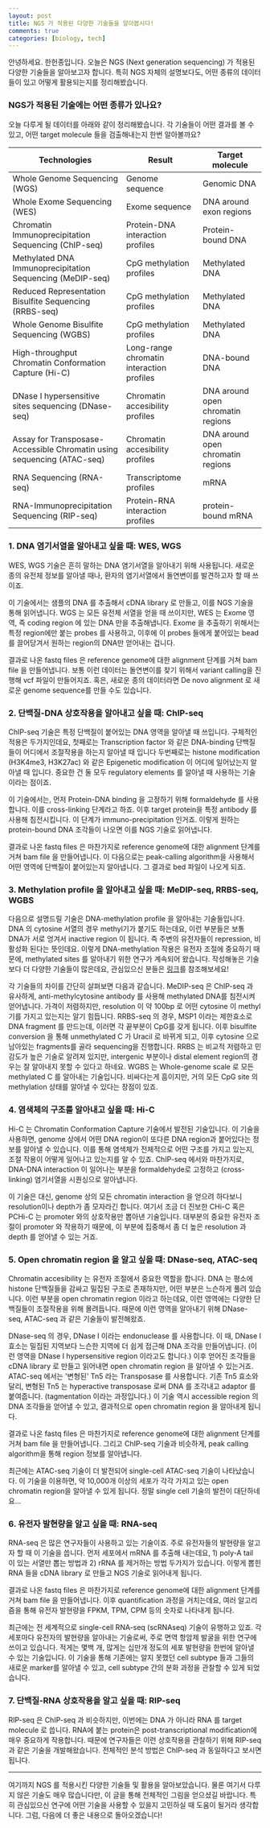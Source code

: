 ```yaml
---
layout: post
title: NGS 가 적용된 다양한 기술들을 알아봅시다!
comments: true
categories: [biology, tech]
---
```


안녕하세요. 한헌종입니다.
오늘은 NGS (Next generation sequencing) 가 적용된 다양한 기술들을 알아보고자 합니다.
특히 NGS 자체의 설명보다도, 어떤 종류의 데이터들이 있고 어떻게 활용되는지를 정리해봤습니다.

### NGS가 적용된 기술에는 어떤 종류가 있나요?
오늘 다루게 될 데이터를 아래와 같이 정리해봤습니다.
각 기술들이 어떤 결과를 볼 수 있고, 어떤 target molecule 들을 검출해내는지 한번 알아볼까요?

|Technologies|Result|Target molecule|
|--|--|--|
|Whole Genome Sequencing (WGS)|Genome sequence|Genomic DNA|
|Whole Exome Sequencing (WES)|Exome sequence|DNA around exon regions|
|Chromatin Immunoprecipitation Sequencing (ChIP-seq)|Protein-DNA interaction profiles|Protein-bound DNA|
|Methylated DNA Immunoprecipitation Sequencing (MeDIP-seq)|CpG methylation profiles|Methylated DNA|
|Reduced Representation Bisulfite Sequencing (RRBS-seq)|CpG methylation profiles|Methylated DNA|
|Whole Genome Bisulfite Sequencing (WGBS)|CpG methylation profiles|Methylated DNA|
|High-throughput Chromatin Conformation Capture (Hi-C)|Long-range chromatin interaction profiles|DNA-bound DNA|
|DNase I hypersensitive sites sequencing (DNase-seq)|Chromatin accesibility profiles|DNA around open chromatin regions|
|Assay for Transposase-Accessible Chromatin using sequencing (ATAC-seq)|Chromatin accesibility profiles|DNA around open chromatin regions|
|RNA Sequencing (RNA-seq)|Transcriptome profiles|mRNA|
|RNA-Immunoprecipitation Sequencing (RIP-seq)|Protein-RNA interaction profiles|protein-bound mRNA|

### 1. DNA 염기서열을 알아내고 싶을 때: WES, WGS
WES, WGS 기술은 흔히 말하는 DNA 염기서열을 알아내기 위해 사용됩니다.
새로운 종의 유전체 정보를 알아낼 때나, 환자의 염기서열에서 돌연변이를 발견하고자 할 때 쓰이죠.

이 기술에서는 샘플의 DNA 를 추출해서 cDNA library 로 만들고, 이를 NGS 기술을 통해 읽어냅니다.
WGS 는 모든 유전체 서열을 얻을 때 쓰이지만, WES 는 Exome 영역, 즉 coding region 에 있는 DNA 만을 추출해냅니다.
Exome 을 추출하기 위해서는 특정 region에만 붙는 probes 를 사용하고, 이후에 이 probes 들에게 붙어있는 bead 를 끌어당겨서 원하는 region의 DNA만 얻어내는 겁니다.

결과로 나온 fastq files 은 reference genome에 대한 alignment 단계를 거쳐 bam file 을 만들어냅니다.
보통 이런 데이터는 돌연변이를 찾기 위해서 variant calling을 진행해 vcf 파일이 만들어지죠.
혹은, 새로운 종의 데이터라면 De novo alignment 로 새로운 genome sequence를 만들 수도 있습니다.

### 2. 단백질-DNA 상호작용을 알아내고 싶을 때: ChIP-seq
ChIP-seq 기술은 특정 단백질이 붙어있는 DNA 영역을 알아낼 때 쓰입니다.
구체적인 적용은 두가지인데요, 첫째로는 Transcription factor 와 같은 DNA-binding 단백질들이 어디에서 조절작용을 하는지 알아낼 때 입니다
두번째로는 histone modification (H3K4me3, H3K27ac) 와 같은 Epigenetic modification 이 어디에 일어났는지 알아낼 때 입니다.
중요한 건 둘 모두 regulatory elements 를 알아낼 때 사용하는 기술이라는 점이죠.

이 기술에서는, 먼저 Protein-DNA binding 을 고정하기 위해 formaldehyde 를 사용합니다. 이를 cross-linking 단계라고 하죠.
이후 target protein을 특정 antibody 를 사용해 침전시킵니다. 이 단계가 immuno-precipitation 인거죠.
이렇게 원하는 protein-bound DNA 조각들이 나오면 이를 NGS 기술로 읽어냅니다.

결과로 나온 fastq files 은 마찬가지로 reference genome에 대한 alignment 단계를 거쳐 bam file 을 만들어냅니다.
이 다음으로는 peak-calling algorithm을 사용해서 어떤 영역에 단백질이 붙어있는지 알아냅니다.
그 결과로 bed 파일이 나오게 되죠.

### 3. Methylation profile 을 알아내고 싶을 때: MeDIP-seq, RRBS-seq, WGBS
다음으로 설명드릴 기술은 DNA-methylation profile 을 알아내는 기술들입니다.
DNA 의 cytosine 서열의 경우 methyl기가 붙기도 하는데요, 이런 부분들은 보통 DNA가 서로 엉겨서 inactive region 이 됩니다.
즉 주변의 유전자들이 repression, 비활성화 된다는 뜻인데요.
이렇게 DNA-methylation 작용은 유전자 조절에 중요하기 때문에, methylated sites 를 알아내기 위한 연구가 계속되어 왔습니다.
작성해놓은 기술보다 더 다양한 기술들이 많은데요, 관심있으신 분들은 [링크](https://dx.doi.org/10.1186%2Fs13072-016-0075-3)를 참조해보세요!

각 기술들의 차이를 간단히 살펴보면 다음과 같습니다.
MeDIP-seq 은 ChIP-seq 과 유사하게, anti-methylcytosine antibody 를 사용해 methylated DNA를 침전시켜 얻어냅니다.
가격이 저렴하지만, resolution 이 약 100bp 로 어떤 cytosine 이 methyl기를 가지고 있는지는 알기 힘듭니다.
RRBS-seq 의 경우, MSP1 이라는 제한효소로 DNA fragment 를 만드는데, 이러면 각 끝부분이 CpG를 갖게 됩니다.
이후 bisulfite conversion 을 통해 unmethylated C 가 Uracil 로 바뀌게 되고, 이후 cytosine 으로 남아있는 fragments를 골라 sequencing을 진행합니다.
RRBS 는 비교적 저렴하고 민감도가 높은 기술로 알려져 있지만, intergenic 부분이나 distal element region의 경우는 잘 알아내지 못할 수 있다고 하네요.
WGBS 는 Whole-genome scale 로 모든 methylated C 를 알아내는 기술입니다.
비싸다는게 흠이지만, 거의 모든 CpG site 의 methylation 상태를 알아낼 수 있다는 장점이 있죠.

### 4. 염색체의 구조를 알아내고 싶을 때: Hi-C
Hi-C 는 Chromatin Conformation Capture 기술에서 발전된 기술입니다.
이 기술을 사용하면, genome 상에서 어떤 DNA region이 또다른 DNA region과 붙어있다는 정보를 알아낼 수 있습니다.
이를 통해 염색체가 전체적으로 어떤 구조를 가지고 있는지, 조절 작용이 어떻게 일어나고 있는지를 알 수 있죠.
ChIP-seq 에서와 마찬가지로, DNA-DNA interaction 이 일어나는 부분을 formaldehyde로 고정하고 (cross-linking) 염기서열을 시퀀싱으로 알아냅니다.

이 기술은 대신, genome 상의 모든 chromatin interaction 을 얻으려 하다보니 resolution이나 depth가 좀 모자라긴 합니다.
여기서 조금 더 진보한 CHi-C 혹은 PCHi-C 는 promoter 와의 상호작용만 뽑아낸 기술입니다.
대부분의 중요한 유전자 조절이 promoter 와 작용하기 때문에, 이 부분에 집중해서 좀 더 높은 resolution 과 depth 를 얻어낼 수 있는 거죠.

### 5. Open chromatin region 을 알고 싶을 떄: DNase-seq, ATAC-seq
Chromatin accesibility 는 유전자 조절에서 중요한 역할을 합니다.
DNA 는 평소에 histone 단백질들을 감싸고 밀집된 구조로 존재하지만, 어떤 부분은 느슨하게 풀려 있습니다.
이런 부분을 open chromatin region 이라고 하는데요, 이런 영역에는 다양한 단백질들이 조절작용을 위해 몰려듭니다.
때문에 이런 영역을 알아내기 위해 DNase-seq, ATAC-seq 과 같은 기술들이 발전해왔죠.

DNase-seq 의 경우, DNase I 이라는 endonuclease 를 사용합니다.
이 때, DNase I 효소는 밀집된 지역보다 느슨한 지역에 더 쉽게 접근해 DNA 조각을 만들어냅니다. (이런 영역을 DNase I hypersensitive region 이라고도 합니다.)
이후 얻어진 조각들을 cDNA library 로 만들고 읽어내면 open chromatin region 을 알아낼 수 있는거죠.
ATAC-seq 에서는 '변형된' Tn5 라는 Transposase 를 사용합니다. 
기존 Tn5 효소와 달리, 변형된 Tn5 는 hyperactive transposase 로써 DNA 를 조각내고 adaptor 를 붙여줍니다. (tagmentation 이라는 과정입니다.)
이 기술 역시 accessible region 의 DNA 조각들을 얻어낼 수 있고, 결과적으로 open chromatin region 을 알아내게 됩니다.

결과로 나온 fastq files 은 마찬가지로 reference genome에 대한 alignment 단계를 거쳐 bam file 을 만들어냅니다.
그리고 ChIP-seq 기술과 비슷하게, peak calling algorithm을 통해 region 정보를 알아냅니다.

최근에는 ATAC-seq 기술이 더 발전되어 single-cell ATAC-seq 기술이 나타났습니다.
이 기술을 이용하면, 약 10,000개 이상의 세포가 각각 가지고 있는 open chromatin region을 알아낼 수 있게 됩니다.
정말 single cell 기술의 발전이 대단하네요...

### 6. 유전자 발현량을 알고 싶을 때: RNA-seq
RNA-seq 은 많은 연구자들이 사용하고 있는 기술이죠.
주로 유전자들의 발현량을 알고자 할 때 이 기술을 씁니다.
먼저 세포에서 mRNA 를 추출해 내는데요, 1) poly-A tail 이 있는 서열만 뽑는 방법과 2) rRNA 를 제거하는 방법 두가지가 있습니다.
이렇게 뽑힌 RNA 들을 cDNA library 로 만들고 NGS 기술로 읽어내게 됩니다.

결과로 나온 fastq files 은 마찬가지로 reference genome에 대한 alignment 단계를 거쳐 bam file 을 만들어냅니다.
이후 quantification 과정을 거치는데요, 여러 알고리즘을 통해 유전자 발현량을 FPKM, TPM, CPM 등의 숫자로 나타내게 됩니다.

최근에는 전 세계적으로 single-cell RNA-seq (scRNAseq) 기술이 유행하고 있죠.
각 세포마다 유전자의 발현량을 알아내는 기술로써, 주로 면역 항암제 발굴을 위한 연구에 쓰이고 있습니다.
적게는 몇백 개, 많게는 십만개 정도의 세포 발현량을 한번에 알아낼 수 있는 기술입니다.
이 기술을 통해 기존에는 알지 못했던 cell subtype 들과 그들의 새로운 marker를 알아낼 수 있고, cell subtype 간의 분화 과정을 관찰할 수 있게 되었습니다.

### 7. 단백질-RNA 상호작용을 알고 싶을 때: RIP-seq
RIP-seq 은 ChIP-seq 과 비슷하지만, 이번에는 DNA 가 아니라 RNA 를 target molecule 로 씁니다.
RNA에 붙는 protein은 post-transcriptional modification에 매우 중요하게 작용합니다.
때문에 연구자들은 이런 상호작용을 관찰하기 위해 RIP-seq 과 같은 기술을 개발해왔습니다.
전체적인 분석 방법은 ChIP-seq 과 동일하다고 보시면 됩니다.

---

여기까지 NGS 를 적용시킨 다양한 기술들 및 활용을 알아보았습니다.
물론 여기서 다루지 않은 기술도 매우 많습니다만, 이 글을 통해 전체적인 그림을 얻으셨길 바랍니다.
특히 관심있으신 연구에 어떤 기술을 사용할 수 있을지 고민하실 때 도움이 될거라 생각합니다.
그럼, 다음에 더 좋은 내용으로 돌아오겠습니다!